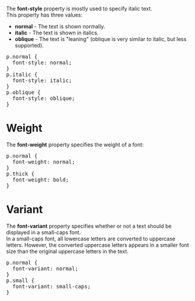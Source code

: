 The <b>font-style</b> property is mostly used to specify italic text.
<br>
This property has three values:
<ul>
  <li><b>normal</b> - The text is shown normally.</li>
  <li><b>italic</b> - The text is shown in italics.</li>
  <li><b>oblique</b> - The text is "leaning" (oblique is very similar to italic, but less supported).</li>
</ul>
<pre>
p.normal {
  font-style: normal;
}
p.italic {
  font-style: italic;
}
p.oblique {
  font-style: oblique;
}
</pre>
<h1>Weight</h1>
The <b>font-weight</b> property specifies the weight of a font:
<pre>
p.normal {
  font-weight: normal;
}
p.thick {
  font-weight: bold;
}
</pre>
<h1>Variant</h1>
The <b>font-variant</b> property specifies whether or not a text should be displayed in a small-caps font.
<br>
In a small-caps font, all lowercase letters are converted to uppercase letters. However, the converted uppercase letters appears in a smaller font size than the original uppercase letters in the text.
<pre>
p.normal {
  font-variant: normal;
}
p.small {
  font-variant: small-caps;
}
</pre>
